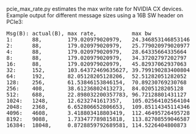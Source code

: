 pcie_max_rate.py estimates the max write rate for NVIDIA CX devices. Example output for different message sizes using a 16B SW header on PCIe3:

<pre>
Msg(B): actual(B), max rate,           max bw
1:      88,        179.020979020979,   24.346853146853146
2:      88,        179.020979020979,   25.779020979020977
4:      88,        179.020979020979,   28.64335664335664
8:      88,        179.020979020979,   34.37202797202797
16:     88,        179.020979020979,   45.82937062937063
32:     152,       103.64372469635627, 39.799190283400804
64:     192,       82.05128205128206,  52.51282051282052
128:    256,       61.53846153846154,  70.89230769230768
256:    408,       38.61236802413273,  84.0205128205128
512:    688,       22.898032200357783, 96.72128801431127
1024:   1248,      12.6232741617357,   105.02564102564104
2048:   2368,      6.652806652806653,  109.85114345114346
4096:   4608,      3.418803418803419,  112.46495726495728
8192:   9088,      1.733477789815818,  113.82708559046587
16384:  18048,     0.8728859792689581, 114.5226404800873
</pre>
